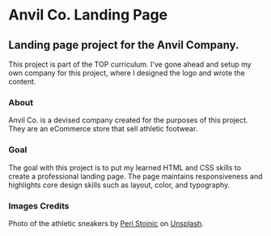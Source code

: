 # Anvil Co. Landing Page

## Landing page project for the Anvil Company.

This project is part of the TOP curriculum. I've gone ahead and setup my own company for this project, where I designed the logo and wrote the content.

### About

Anvil Co. is a devised company created for the purposes of this project. They are an eCommerce store that sell athletic footwear.

### Goal

The goal with this project is to put my learned HTML and CSS skills to create a professional landing page. The page maintains responsiveness and highlights core design skills such as layout, color, and typography.

### Images Credits

Photo of the athletic sneakers by [Peri Stojnic](https://unsplash.com/@whoisperi?utm_content=creditCopyText&utm_medium=referral&utm_source=unsplash) on [Unsplash](https://unsplash.com/photos/white-nike-air-force-1-low-r3rbIwZ9DJc?utm_content=creditCopyText&utm_medium=referral&utm_source=unsplash).
